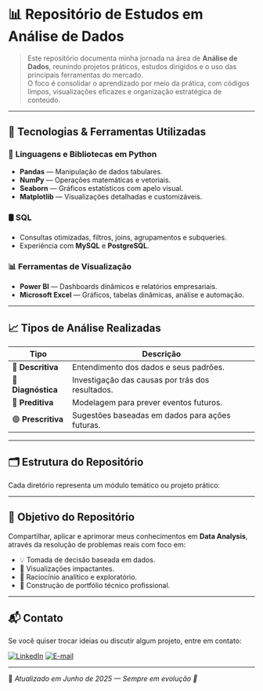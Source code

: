 # 📊 Repositório de Estudos em Análise de Dados

> Este repositório documenta minha jornada na área de **Análise de Dados**, reunindo projetos práticos, estudos dirigidos e o uso das principais ferramentas do mercado.  
> O foco é consolidar o aprendizado por meio da prática, com códigos limpos, visualizações eficazes e organização estratégica de conteúdo.

---

## 🧠 Tecnologias & Ferramentas Utilizadas

### 🐍 **Linguagens e Bibliotecas em Python**
- **Pandas** — Manipulação de dados tabulares.
- **NumPy** — Operações matemáticas e vetoriais.
- **Seaborn** — Gráficos estatísticos com apelo visual.
- **Matplotlib** — Visualizações detalhadas e customizáveis.

### 🛢️ **SQL**
- Consultas otimizadas, filtros, joins, agrupamentos e subqueries.
- Experiência com **MySQL** e **PostgreSQL**.

### 📊 **Ferramentas de Visualização**
- **Power BI** — Dashboards dinâmicos e relatórios empresariais.
- **Microsoft Excel** — Gráficos, tabelas dinâmicas, análise e automação.

---

## 📈 Tipos de Análise Realizadas

| Tipo                | Descrição                              |
|---------------------|-----------------------------------------|
| 🔹 **Descritiva**     | Entendimento dos dados e seus padrões. |
| 🔸 **Diagnóstica**    | Investigação das causas por trás dos resultados. |
| 🔷 **Preditiva**      | Modelagem para prever eventos futuros. |
| 🟣 **Prescritiva**    | Sugestões baseadas em dados para ações futuras. |

---

## 🗂️ Estrutura do Repositório

Cada diretório representa um módulo temático ou projeto prático:

---

## 🎯 Objetivo do Repositório

Compartilhar, aplicar e aprimorar meus conhecimentos em **Data Analysis**, através da resolução de problemas reais com foco em:

- 💡 Tomada de decisão baseada em dados.
- 📌 Visualizações impactantes.
- 🧩 Raciocínio analítico e exploratório.
- 🧱 Construção de portfólio técnico profissional.

---

## 📬 Contato

Se você quiser trocar ideias ou discutir algum projeto, entre em contato:

[![LinkedIn](https://img.shields.io/badge/LinkedIn-Perfil-blue?style=flat&logo=linkedin)](https://www.linkedin.com/in/seu-usuario)
[![E-mail](https://img.shields.io/badge/E--mail-contato-red?style=flat&logo=gmail)](mailto:seu.email@exemplo.com)

---

📌 *Atualizado em Junho de 2025 — Sempre em evolução 🚀*